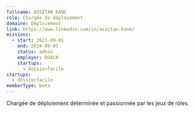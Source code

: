 ```yaml
---
fullname: ASSITAN KANE
role: Chargée de déploiement
domaine: Déploiement
link: https://www.linkedin.com/in/assitan-kane/
missions:
  - start: 2023-09-01
    end: 2024-09-05
    status: admin
    employer: DGALN
    startups:
      - dossierfacile
startups:
  - dossierfacile
memberType: beta
---
```

Chargée de déploiement déterminée et passionnée par les jeux de rôles
